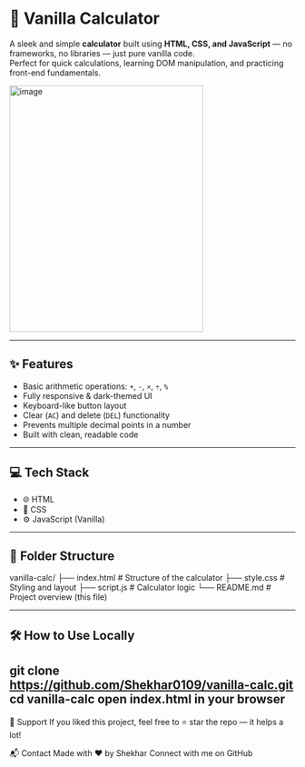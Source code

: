 # 🧮 Vanilla Calculator

A sleek and simple **calculator** built using **HTML, CSS, and JavaScript** — no frameworks, no libraries — just pure vanilla code.  
Perfect for quick calculations, learning DOM manipulation, and practicing front-end fundamentals.

<img width="341" height="434" alt="image" src="https://github.com/user-attachments/assets/61d42788-7546-4718-84a6-0a0a795bfeae" />


---
## ✨ Features

- Basic arithmetic operations: `+`, `-`, `×`, `÷`, `%`
- Fully responsive & dark-themed UI
- Keyboard-like button layout
- Clear (`AC`) and delete (`DEL`) functionality
- Prevents multiple decimal points in a number
- Built with clean, readable code

---

## 💻 Tech Stack

- 🌐 HTML
- 🎨 CSS
- ⚙️ JavaScript (Vanilla)

---

## 📁 Folder Structure
vanilla-calc/
├── index.html # Structure of the calculator
├── style.css # Styling and layout
├── script.js # Calculator logic
└── README.md # Project overview (this file)


---

## 🛠️ How to Use Locally

git clone https://github.com/Shekhar0109/vanilla-calc.git
cd vanilla-calc
open index.html in your browser
---
🌟 Support
If you liked this project, feel free to ⭐ star the repo — it helps a lot!

📬 Contact
Made with ❤️ by Shekhar
Connect with me on GitHub

